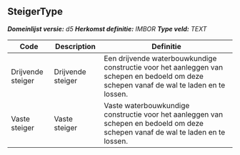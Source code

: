 ﻿## SteigerType

*__Domeinlijst versie:__ d5*
*__Herkomst definitie:__ IMBOR*
*__Type veld:__ TEXT*

|__Code__ |__Description__ |__Definitie__	|
|	---	|	---	|   ---	| 
| Drijvende steiger | Drijvende steiger | Een drijvende waterbouwkundige constructie voor het aanleggen van schepen en bedoeld om deze schepen vanaf de wal te laden en te lossen. |
| Vaste steiger | Vaste steiger | Vaste waterbouwkundige constructie voor het aanleggen van schepen en bedoeld om deze schepen vanaf de wal te laden en te lossen. |
